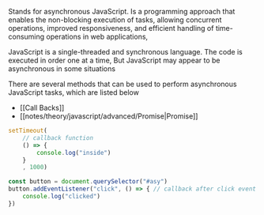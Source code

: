 Stands for asynchronous JavaScript. Is a programming approach that enables the non-blocking execution of tasks, allowing concurrent operations, improved responsiveness, and efficient handling of time-consuming operations in web applications,

JavaScript is a single-threaded and synchronous language. The code is executed in order one at a time,
But JavaScript may appear to be asynchronous in some situations

There are several methods that can be used to perform asynchronous JavaScript tasks, which are listed below
- [[Call Backs]]
- [[notes/theory/javascript/advanced/Promise|Promise]]

```js
setTimeout(
	// callback function
	() => {
		console.log("inside")
	}
	, 1000)
```

```js
const button = document.querySelector("#asy")
button.addEventListener("click", () => { // callback after click event
	console.log("clicked")
})
```
